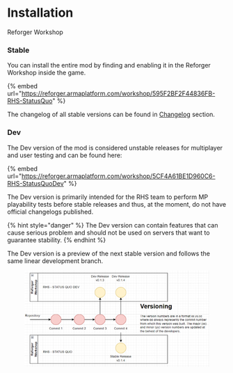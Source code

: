 # Installation

Reforger Workshop

### Stable

You can install the entire mod by finding and enabling it in the Reforger Workshop inside the game.

{% embed url="https://reforger.armaplatform.com/workshop/595F2BF2F44836FB-RHS-StatusQuo" %}

The changelog of all stable versions can be found in [Changelog](changelog.md) section.

### Dev

The Dev version of the mod is considered unstable releases for multiplayer and user testing and can be found here:

{% embed url="https://reforger.armaplatform.com/workshop/5CF4A61BE1D960C6-RHS-StatusQuoDev" %}

The Dev version is primarily intended for the RHS team to perform MP playability tests before stable releases and thus, at the moment, do not have official changelogs published.&#x20;

{% hint style="danger" %}
The Dev version can contain features that can cause serious problem and should not be used on servers that want to guarantee stability.
{% endhint %}

The Dev version is a preview of the next stable version and follows the same linear development branch.

<figure><img src="../.gitbook/assets/image (1).png" alt=""><figcaption></figcaption></figure>
